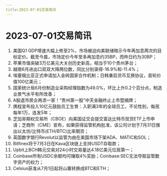 ```yaml
---
title:2023-07-01交易简讯
---
```

# 2023-07-01交易简讯
1. 美国Q1 GDP增速大幅上修至2%，市场被迫向美联储暗示今年再加息两次的目标定价。截至今晨，市场定价今年至多再加息约35BP，而昨日约为30BP；
2. 苹果市值突破3万亿美元大关创历史新高，相当于10个贵州茅台；
3. 越南6月进出口双双大降两位数，同比分别录得-16.9%和-11.4%；
4. 埃塞俄比亚正式申请加入金砖国家合作机制；日韩重启货币互换协议，首轮价值100亿美元；
5. 国家统计局6月份制造业采购经理指数为49.0%，环比上升0.2个百分点，制造业景气水平有所改善；
6. A股退市房企再添一家！“贵州第一股”中天金融终止上市暨摘牌；
7. 携程宣布投入10亿元鼓励员工生育：入职满3年的全球员工，不论性别，每孩每年1万，连发5年；
8. 芝加哥期权交易所（CBOE）向美国证交会提交富达比特币现货ETF上市申请；芝商所（CME）宣布，如果获得监管机构批准，该公司计划于7月31日推出以太坊/比特币(ETH/BTC)比率期货；
9. 英国数字银行Revolut以监管为由在美国市场下架ADA、MATIC和SOL；
10. Bitfinex将于7月3日在Kava区块链上支持USDT存取款；
11. Upbit上BCH韩元交易对24小时交易量达4.18亿美元位居第一；
12. Coinbase所有USDC余额均可赚取4%奖励；Coinbase:SEC无法夺取监管数字资产的权力；
13. Celsius获准从7月1日起将山寨转换成BTC和ETH；